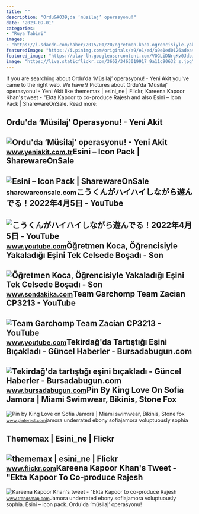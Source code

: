 ```yaml
---
title: ""
description: "Ordu&#039;da ‘müsilaj’ operasyonu!"
date: "2023-09-01"
categories:
- "Ruya Tabiri"
images:
- "https://i.sdacdn.com/haber/2015/01/20/ogretmen-koca-ogrencisiyle-yakaladigi-esini-t-6884906_x_osd.jpg"
featuredImage: "https://i.pinimg.com/originals/a9/e1/ed/a9e1ed0126adea4caebd550b988a4113.jpg"
featured_image: "https://play-lh.googleusercontent.com/VOGLiDNrgKv0JdbinSGE5zEYW0xdzRIXLEJz0tvTCnfIjA3hJNOCe7r3j8P0RDDaAwY=w240-h480"
image: "https://live.staticflickr.com/3662/3463019917_9a11c90632_z.jpg"
---
```


If you are searching about Ordu'da ‘Müsilaj’ operasyonu! - Yeni Akit you've came to the right web. We have 9 Pictures about Ordu'da ‘Müsilaj’ operasyonu! - Yeni Akit like thememax | esini\_ne | Flickr, Kareena Kapoor Khan's tweet - "Ekta Kapoor to co-produce Rajesh and also Esini – Icon Pack | SharewareOnSale. Read more:

Ordu'da ‘Müsilaj’ Operasyonu! - Yeni Akit
-----------------------------------------

 ![Ordu'da ‘Müsilaj’ operasyonu! - Yeni Akit](https://cdn.yeniakit.com.tr/images/detail/1653804921-ee78be.jpg) <small>www.yeniakit.com.tr</small>Esini – Icon Pack | SharewareOnSale
-----------------------------------

 ![Esini – Icon Pack | SharewareOnSale](https://play-lh.googleusercontent.com/VOGLiDNrgKv0JdbinSGE5zEYW0xdzRIXLEJz0tvTCnfIjA3hJNOCe7r3j8P0RDDaAwY=w240-h480) <small>sharewareonsale.com</small>こうくんがハイハイしながら遊んでる！2022年4月5日 - YouTube
-------------------------------------

 ![こうくんがハイハイしながら遊んでる！2022年4月5日 - YouTube](https://i.ytimg.com/vi/H2fAEMesIjo/maxresdefault.jpg?sqp=-oaymwEmCIAKENAF8quKqQMa8AEB-AH-CYAC0AWKAgwIABABGGUgXyhTMA8=&rs=AOn4CLCJYSghky0o-ilndxvg6fCYAda1ug) <small>www.youtube.com</small>Öğretmen Koca, Öğrencisiyle Yakaladığı Eşini Tek Celsede Boşadı - Son
---------------------------------------------------------------------

 ![Öğretmen Koca, Öğrencisiyle Yakaladığı Eşini Tek Celsede Boşadı - Son](https://i.sdacdn.com/haber/2015/01/20/ogretmen-koca-ogrencisiyle-yakaladigi-esini-t-6884906_x_osd.jpg) <small>www.sondakika.com</small>Team Garchomp Team Zacian CP3213 - YouTube
------------------------------------------

 ![Team Garchomp Team Zacian CP3213 - YouTube](https://i.ytimg.com/vi/HYLCwcE-Dgc/maxres2.jpg?sqp=-oaymwEoCIAKENAF8quKqQMcGADwAQH4AYwCgALgA4oCDAgAEAEYRSBHKGUwDw==&rs=AOn4CLC_ulBvmvqa2cf2uT56Qfk3FCYaDA) <small>www.youtube.com</small>Tekirdağ'da Tartıştığı Eşini Bıçakladı - Güncel Haberler - Bursadabugun.com
---------------------------------------------------------------------------

 ![Tekirdağ'da tartıştığı eşini bıçakladı - Güncel Haberler - Bursadabugun.com](https://images.bursadabugun.com/haber/2022/08/29/1540220-tekirdag-da-tartistigi-esini-bicakladi-630cfd9c774b1.jpg) <small>www.bursadabugun.com</small>Pin By King Love On Sofia Jamora | Miami Swimwear, Bikinis, Stone Fox
---------------------------------------------------------------------

 ![Pin by King Love on Sofia Jamora | Miami swimwear, Bikinis, Stone fox](https://i.pinimg.com/originals/a9/e1/ed/a9e1ed0126adea4caebd550b988a4113.jpg) <small>www.pinterest.com</small>jamora underrated ebony sofiajamora voluptuously sophia

Thememax | Esini\_ne | Flickr
-----------------------------

 ![thememax | esini_ne | Flickr](https://live.staticflickr.com/3662/3463019917_9a11c90632_z.jpg) <small>www.flickr.com</small>Kareena Kapoor Khan's Tweet - "Ekta Kapoor To Co-produce Rajesh
---------------------------------------------------------------

 ![Kareena Kapoor Khan's tweet - "Ekta Kapoor to co-produce Rajesh](https://pbs.twimg.com/media/Fcyada8X0AANSFu.jpg) <small>www.trendsmap.com</small>Jamora underrated ebony sofiajamora voluptuously sophia. Esini – icon pack. Ordu'da ‘müsilaj’ operasyonu!
